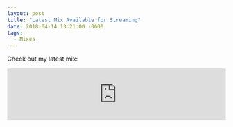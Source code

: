 ```yaml
---
layout: post
title: "Latest Mix Available for Streaming"
date: 2018-04-14 13:21:00 -0600
tags: 
  - Mixes
---
```


Check out my latest mix:

<iframe width="100%" height="120" src="https://www.mixcloud.com/widget/iframe/?hide_cover=1&light=1&feed=%2Fbassreflections%2F" frameborder="0" ></iframe>